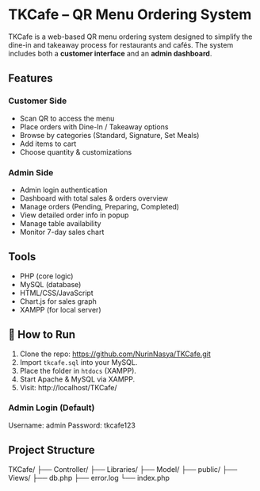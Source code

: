 # TKCafe – QR Menu Ordering System

TKCafe is a web-based QR menu ordering system designed to simplify the dine-in and takeaway process for restaurants and cafés. The system includes both a **customer interface** and an **admin dashboard**.

## Features

### Customer Side
- Scan QR to access the menu
- Place orders with Dine-In / Takeaway options
- Browse by categories (Standard, Signature, Set Meals)
- Add items to cart
- Choose quantity & customizations

### Admin Side
- Admin login authentication
- Dashboard with total sales & orders overview
- Manage orders (Pending, Preparing, Completed)
- View detailed order info in popup
- Manage table availability
- Monitor 7-day sales chart

## Tools
- PHP (core logic)
- MySQL (database)
- HTML/CSS/JavaScript
- Chart.js for sales graph
- XAMPP (for local server)

## 📂 How to Run

1. Clone the repo: https://github.com/NurinNasya/TKCafe.git
2. Import `tkcafe.sql` into your MySQL.
3. Place the folder in `htdocs` (XAMPP).
4. Start Apache & MySQL via XAMPP.
5. Visit: http://localhost/TKCafe/


### Admin Login (Default)
Username: admin
Password: tkcafe123

## Project Structure
TKCafe/
├── Controller/
├── Libraries/
├── Model/
├── public/
├── Views/
├── db.php
├── error.log
└── index.php